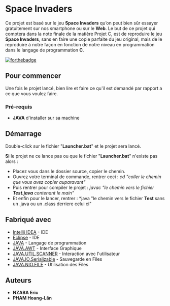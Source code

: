 # Space Invaders

Ce projet est basé sur le jeu **Space Invaders** qu’on peut bien sûr essayer gratuitement sur nos smartphone ou sur le **Web**.
Le but de ce projet qui comptera dans la note finale de la matière Projet C, est de reproduire le jeu **Space Invaders**, sans en faire une copie parfaite du jeu original, mais de le reproduire à notre façon en fonction de notre niveau en programmation dans le langage de programmation **C**.

[![forthebadge](https://forthebadge.com/generator/?plabel=MADE+WITH&slabel=C&pbg=%23C13B3A&sbg=%23E46C17)](https://forthebadge.com)

## Pour commencer

Une fois le projet lancé, bien lire et faire ce qu'il est demandé par rapport a ce que vous voulez faire.

### Pré-requis

- **JAVA** d'installer sur sa machine

## Démarrage

Double-click sur le fichier "**Launcher.bat**" et le projet sera lancé.

**Si** le projet ne ce lance pas ou que le fichier "**Launcher.bat**" n'existe pas alors :

 * Placez vous dans le dossier source, copier le chemin.
 * Ouvrez votre terminal de commande, rentrer ceci : *cd "coller le chemin que vous avez copier auparavant"*
 * Puis rentrer pour compiler le projet : *javac "le chemin vers le fichier **Test.java** contenant le main"*
 * Et enfin pour le lancer, rentrer : *java "le chemin vers le fichier **Test** sans un .java ou un .class derriere celui ci"

## Fabriqué avec

* [Intellij IDEA](https://www.jetbrains.com/fr-fr/idea/) - IDE 
* [Eclipse](https://www.eclipse.org/) - IDE
* [JAVA](https://www.java.com/fr/) - Langage de programmation
* [JAVA.AWT](https://docs.oracle.com/javase/7/docs/api/java/awt/package-summary.html) - Interface Graphique
* [JAVA.UTIL.SCANNER](https://docs.oracle.com/javase/7/docs/api/java/util/Scanner.html) - Interaction avec l'utilisateur
* [JAVA.IO.Serializable](https://docs.oracle.com/javase/7/docs/api/java/io/Serializable.html) - Sauvegarde en Files
* [JAVA.NIO.FILE](https://docs.oracle.com/javase/7/docs/api/java/nio/file/Files.html) - Utilisation des Files

## Auteurs

* **NZABA Eric**
* **PHAM Hoang-Lân**



